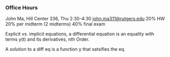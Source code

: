 ### Office Hours
John Ma, Hill Center 336, Thu 2:30-4:30
john.ma311@rutgers.edu
20% HW
20% per midterm (2 midterms)
40% final exam

Explicit vs. implicit equations, a differential equation is an equality with terms y(t) and its derivatives, nth Order.

A solution to a diff eq is a function y that satsifies the eq.